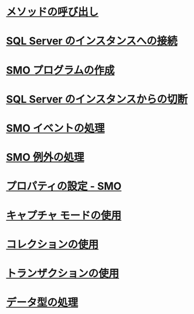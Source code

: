 # [メソッドの呼び出し](calling-methods.md)
# [SQL Server のインスタンスへの接続](connecting-to-an-instance-of-sql-server.md)
# [SMO プログラムの作成](creating-smo-programs.md)
# [SQL Server のインスタンスからの切断](disconnecting-from-an-instance-of-sql-server.md)
# [SMO イベントの処理](handling-smo-events.md)
# [SMO 例外の処理](handling-smo-exceptions.md)
# [プロパティの設定 - SMO](setting-properties-smo.md)
# [キャプチャ モードの使用](using-capture-mode.md)
# [コレクションの使用](using-collections.md)
# [トランザクションの使用](using-transactions.md)
# [データ型の処理](working-with-data-types.md)
